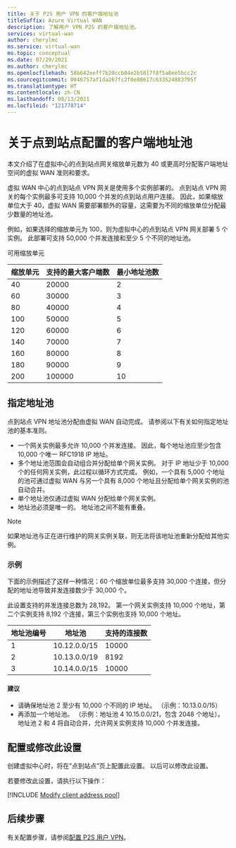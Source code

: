 ```yaml
---
title: 关于 P2S 用户 VPN 的客户端地址池
titleSuffix: Azure Virtual WAN
description: 了解用户 VPN P2S 的客户端地址池。
services: virtual-wan
author: cherylmc
ms.service: virtual-wan
ms.topic: conceptual
ms.date: 07/29/2021
ms.author: cherylmc
ms.openlocfilehash: 58b642eeff7b20ccb04e2b5817f8f5a8ee5bcc2c
ms.sourcegitcommit: 0046757af1da267fc2f0e88617c633524883795f
ms.translationtype: HT
ms.contentlocale: zh-CN
ms.lasthandoff: 08/13/2021
ms.locfileid: "121778714"
---
```

# <a name="about-client-address-pools-for-point-to-site-configurations"></a>关于点到站点配置的客户端地址池

本文介绍了在虚拟中心的点到站点网关缩放单元数为 40 或更高时分配客户端地址空间的虚拟 WAN 准则和要求。

虚拟 WAN 中心的点到站点 VPN 网关是使用多个实例部署的。 点到站点 VPN 网关的每个实例最多可支持 10,000 个并发的点到站点用户连接。 因此，如果缩放单位大于 40，虚拟 WAN 需要部署额外的容量，这需要为不同的缩放单位分配最少数量的地址池。

例如，如果选择的缩放单元为 100，则为虚拟中心的点到站点 VPN 网关部署 5 个实例。 此部署可支持 50,000 个并发连接和至少 5 个不同的地址池。

可用缩放单元

| 缩放单元 | 支持的最大客户端数 | 最小地址池数 |
|--- |--- |--- |
| 40 | 20000 | 2 |
| 60 | 30000 | 3 |
| 80 | 40000 | 4 |
| 100 | 50000 | 5 |
| 120 | 60000 | 6 |
| 140 | 70000 | 7 |
| 160 | 80000 | 8 |
| 180 | 90000 | 9 |
| 200 | 100000 | 10 |

## <a name="specifying-address-pools"></a><a name="specify-address-pools"></a>指定地址池

点到站点 VPN 地址池分配由虚拟 WAN 自动完成。 请参阅以下有关如何指定地址池的基本准则。

* 一个网关实例最多允许 10,000 个并发连接。 因此，每个地址池应至少包含 10,000 个唯一 RFC1918 IP 地址。
* 多个地址池范围会自动组合并分配给单个网关实例。 对于 IP 地址少于 10,000 个的任何网关实例，此过程以循环方式完成。 例如，一个具有 5,000 个地址的池可通过虚拟 WAN 与另一个具有 8,000 个地址且分配给单个网关实例的池自动合并。
* 单个地址池仅通过虚拟 WAN 分配给单个网关实例。
* 地址池必须是唯一的。 地址池之间不能有重叠。

> [!NOTE] 
> 如果地址池与正在进行维护的网关实例关联，则无法将该地址池重新分配给其他实例。

### <a name="example"></a>示例 

下面的示例描述了这样一种情况：60 个缩放单位最多支持 30,000 个连接，但分配的地址池导致并发连接数少于 30,000 个。

此设置支持的并发连接总数为 28,192。 第一个网关实例支持 10,000 个地址，第二个实例支持 8,192 个连接，第三个实例也支持 10,000 个地址。

| 地址池编号 | 地址池 | 支持的连接数 |
|--- |--- |--- |
| 1 | 10.12.0.0/15 | 10000 |
| 2 | 10.13.0.0/19 | 8192 |
| 3 | 10.14.0.0/15 | 10000|

#### <a name="recommendations"></a>建议

* 请确保地址池 2 至少有 10,000 个不同的 IP 地址。 （示例：10.13.0.0/15）
* 再添加一个地址池。 （示例：地址池 4 10.15.0.0/21，包含 2048 个地址）。 地址池 2 和 4 将自动合并，允许网关实例支持 10,000 个并发连接。

## <a name="configure-or-modify-this-setting"></a>配置或修改此设置

创建虚拟中心时，将在“点到站点”页上配置此设置。 以后可以修改此设置。

若要修改此设置，请执行以下操作：

[!INCLUDE [Modify client address pool](../../includes/virtual-wan-client-address-pool-include.md)]

## <a name="next-steps"></a>后续步骤

有关配置步骤，请参阅[配置 P2S 用户 VPN](virtual-wan-point-to-site-portal.md)。
